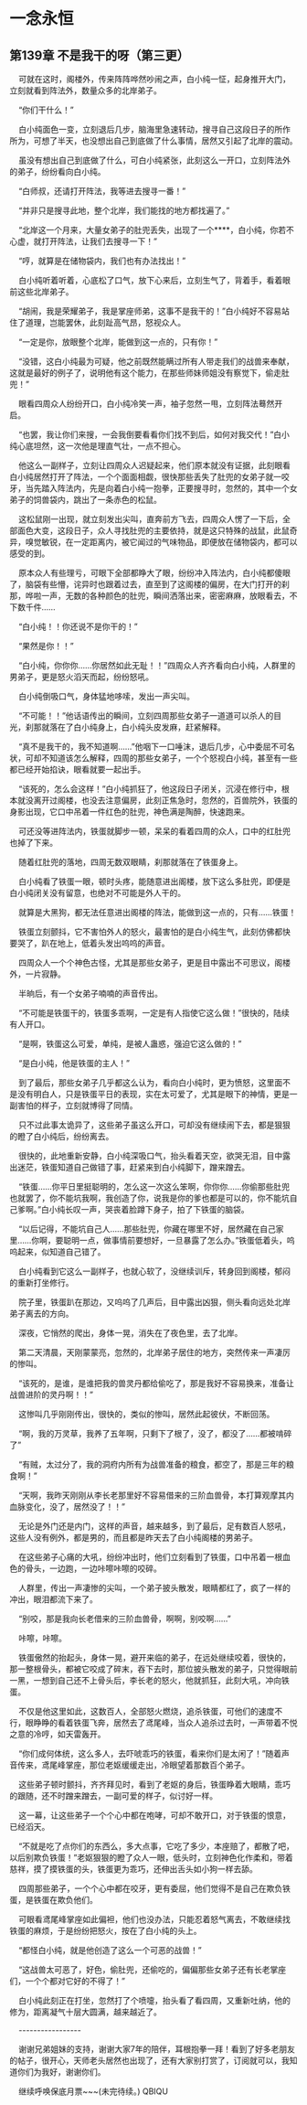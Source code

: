 # 一念永恒 
 ## 第139章 不是我干的呀（第三更）
     可就在这时，阁楼外，传来阵阵哗然吵闹之声，白小纯一怔，起身推开大门，立刻就看到阵法外，数量众多的北岸弟子。

    “你们干什么！”

    白小纯面色一变，立刻退后几步，脑海里急速转动，搜寻自己这段日子的所作所为，可想了半天，也没想出自己到底做了什么事情，居然又引起了北岸的震动。

    虽没有想出自己到底做了什么，可白小纯紧张，此刻这么一开口，立刻阵法外的弟子，纷纷看向白小纯。

    “白师叔，还请打开阵法，我等进去搜寻一番！”

    “并非只是搜寻此地，整个北岸，我们能找的地方都找遍了。”

    “北岸这一个月来，大量女弟子的肚兜丢失，出现了一个****，白小纯，你若不心虚，就打开阵法，让我们去搜寻一下！”

    “哼，就算是在储物袋内，我们也有办法找出！”

    白小纯听着听着，心底松了口气，放下心来后，立刻生气了，背着手，看着眼前这些北岸弟子。

    “胡闹，我是荣耀弟子，我是掌座师弟，这事不是我干的！”白小纯好不容易站住了道理，岂能罢休，此刻趾高气昂，怒视众人。

    “一定是你，放眼整个北岸，能做到这一点的，只有你！”

    “没错，这白小纯最为可疑，他之前既然能瞒过所有人带走我们的战兽来奉献，这就是最好的例子了，说明他有这个能力，在那些师妹师姐没有察觉下，偷走肚兜！”

    眼看四周众人纷纷开口，白小纯冷笑一声，袖子忽然一甩，立刻阵法蓦然开启。

    “也罢，我让你们来搜，一会我倒要看看你们找不到后，如何对我交代！”白小纯心底坦然，这一次他是理直气壮，一点不担心。

    他这么一副样子，立刻让四周众人迟疑起来，他们原本就没有证据，此刻眼看白小纯居然打开了阵法，一个个面面相觑，很快那些丢失了肚兜的女弟子就一咬牙，当先踏入阵法内，先是向着白小纯一抱拳，正要搜寻时，忽然的，其中一个女弟子的饲兽袋内，跳出了一条赤色的松鼠。

    这松鼠刚一出现，就立刻发出尖叫，直奔前方飞去，四周众人愣了一下后，全部面色大变，这段日子，众人寻找肚兜的主要依持，就是这只特殊的战鼠，此鼠奇异，嗅觉敏锐，在一定距离内，被它闻过的气味物品，即便放在储物袋内，都可以感受的到。

    原本众人有些理亏，可眼下全部都睁大了眼，纷纷冲入阵法内，白小纯都傻眼了，脑袋有些懵，诧异时也跟着过去，直至到了这阁楼的偏房，在大门打开的刹那，哗啦一声，无数的各种颜色的肚兜，瞬间洒落出来，密密麻麻，放眼看去，不下数千件……

    “白小纯！！你还说不是你干的！”

    “果然是你！！”

    “白小纯，你你你……你居然如此无耻！！”四周众人齐齐看向白小纯，人群里的男弟子，更是怒火滔天而起，纷纷怒吼。

    白小纯倒吸口气，身体猛地哆嗦，发出一声尖叫。

    “不可能！！”他话语传出的瞬间，立刻四周那些女弟子一道道可以杀人的目光，刹那就落在了白小纯身上，白小纯头皮发麻，赶紧解释。

    “真不是我干的，我不知道啊……”他咽下一口唾沫，退后几步，心中委屈不可名状，可却不知道该怎么解释，四周的那些女弟子，一个个怒视白小纯，甚至有一些都已经开始掐诀，眼看就要一起出手。

    “该死的，怎么会这样！”白小纯抓狂了，他这段日子闭关，沉浸在修行中，根本就没离开过阁楼，也没去注意偏房，此刻正焦急时，忽然的，百兽院外，铁蛋的身影出现，它口中吊着一件红色的肚兜，神色满是陶醉，快速跑来。

    可还没等进阵法内，铁蛋就脚步一顿，呆呆的看着四周的众人，口中的红肚兜也掉了下来。

    随着红肚兜的落地，四周无数双眼睛，刹那就落在了铁蛋身上。

    白小纯看了铁蛋一眼，顿时头疼，能随意进出阁楼，放下这么多肚兜，即便是白小纯闭关没有留意，也绝对不可能是外人干的。

    就算是大黑狗，都无法任意进出阁楼的阵法，能做到这一点的，只有……铁蛋！

    铁蛋立刻颤抖，它不害怕外人的怒火，最害怕的是白小纯生气，此刻仿佛都快要哭了，趴在地上，低着头发出呜呜的声音。

    四周众人一个个神色古怪，尤其是那些女弟子，更是目中露出不可思议，阁楼外，一片寂静。

    半晌后，有一个女弟子喃喃的声音传出。

    “不可能是铁蛋干的，铁蛋多乖啊，一定是有人指使它这么做！”很快的，陆续有人开口。

    “是啊，铁蛋这么可爱，单纯，是被人蛊惑，强迫它这么做的！”

    “是白小纯，他是铁蛋的主人！”

    到了最后，那些女弟子几乎都这么认为，看向白小纯时，更为愤怒，这里面不是没有明白人，只是铁蛋平日的表现，实在太可爱了，尤其是眼下的神情，更是一副害怕的样子，立刻就博得了同情。

    只不过此事太诡异了，这些弟子虽这么开口，可却没有继续闹下去，都是狠狠的瞪了白小纯后，纷纷离去。

    很快的，此地重新安静，白小纯深吸口气，抬头看着天空，欲哭无泪，目中露出迷茫，铁蛋知道自己做错了事，赶紧来到白小纯脚下，蹭来蹭去。

    “铁蛋……你平日里挺聪明的，怎么这一次这么笨啊，你你你……你偷那些肚兜也就罢了，你不能坑我啊，我创造了你，说我是你的爹也都是可以的，你不能坑自己爹啊。”白小纯长叹一声，哭丧着脸蹲下身子，拍了下铁蛋的脑袋。

    “以后记得，不能坑自己人……那些肚兜，你藏在哪里不好，居然藏在自己家里……你啊，要聪明一点，做事情前要想好，一旦暴露了怎么办。”铁蛋低着头，呜呜起来，似知道自己错了。

    白小纯看到它这么一副样子，也就心软了，没继续训斥，转身回到阁楼，郁闷的重新打坐修行。

    院子里，铁蛋趴在那边，又呜呜了几声后，目中露出凶狠，侧头看向远处北岸弟子离去的方向。

    深夜，它悄然的爬出，身体一晃，消失在了夜色里，去了北岸。

    第二天清晨，天刚蒙蒙亮，忽然的，北岸弟子居住的地方，突然传来一声凄厉的惨叫。

    “该死的，是谁，是谁把我的兽灵丹都给偷吃了，那是我好不容易换来，准备让战兽进阶的灵丹啊！！”

    这惨叫几乎刚刚传出，很快的，类似的惨叫，居然此起彼伏，不断回荡。

    “啊，我的万灵草，我养了五年啊，只剩下了根了，没了，都没了……都被啃碎了”

    “有贼，太过分了，我的洞府内所有为战兽准备的粮食，都空了，那是三年的粮食啊！”

    “天啊，我昨天刚刚从李长老那里好不容易借来的三阶血兽骨，本打算观摩其内血脉变化，没了，居然没了！！”

    无论是外门还是内门，这样的声音，越来越多，到了最后，足有数百人怒吼，这些人没有例外，都是男的，而且都是昨天去了白小纯阁楼的男弟子。

    在这些弟子心痛的大吼，纷纷冲出时，他们立刻看到了铁蛋，口中吊着一根血色的骨头，一边跑，一边咔嚓咔嚓的咬碎。

    人群里，传出一声凄惨的尖叫，一个弟子披头散发，眼睛都红了，疯了一样的冲出，眼泪都流下来了。

    “别咬，那是我向长老借来的三阶血兽骨，啊啊，别咬啊……”

    咔嚓，咔嚓。

    铁蛋傲然的抬起头，身体一晃，避开来临的弟子，在远处继续咬着，很快的，那一整根骨头，都被它咬成了碎末，吞下去时，那位披头散发的弟子，只觉得眼前一黑，一想到自己还不上骨头后，李长老的怒火，他就抓狂，此刻大吼，冲向铁蛋。

    不仅是他这里如此，这数百人，全部怒火燃烧，追杀铁蛋，可他们的速度不行，眼睁睁的看着铁蛋飞奔，居然去了鸢尾峰，当众人追杀过去时，一声带着不悦之意的冷哼，如天雷轰开。

    “你们成何体统，这么多人，去吓唬乖巧的铁蛋，看来你们是太闲了！”随着声音传来，鸢尾峰掌座，那位老妪缓缓走出，冷眼望着那数百个弟子。

    这些弟子顿时颤抖，齐齐拜见时，看到了老妪的身后，铁蛋睁着大眼睛，乖巧的跟随，还不时蹭来蹭去，一副可爱的样子，似讨好一样。

    这一幕，让这些弟子一个个心中都在咆哮，可却不敢开口，对于铁蛋的恨意，已经滔天。

    “不就是吃了点你们的东西么，多大点事，它吃了多少，本座赔了，都散了吧，以后别欺负铁蛋！”老妪狠狠的瞪了众人一眼，低头时，立刻神色化作柔和，带着慈祥，摸了摸铁蛋的头，铁蛋更为乖巧，还伸出舌头如小狗一样去舔。

    四周那些弟子，一个个心中都在咬牙，更有委屈，他们觉得不是自己在欺负铁蛋，是铁蛋在欺负他们。

    可眼看鸢尾峰掌座如此偏袒，他们也没办法，只能忍着怒气离去，不敢继续找铁蛋的麻烦，于是纷纷把怒火，按在了白小纯的头上。

    “都怪白小纯，就是他创造了这么一个可恶的战兽！”

    “这战兽太可恶了，好色，偷肚兜，还偷吃的，偏偏那些女弟子还有长老掌座们，一个个都对它好的不得了！”

    白小纯此刻正在打坐，忽然打了个喷嚏，抬头看了看四周，又重新吐纳，他的修为，距离凝气十层大圆满，越来越近了。

    -----------------

    谢谢兄弟姐妹的支持，谢谢大家7年的陪伴，耳根抱拳一拜！看到了好多老朋友的帖子，很开心，天师老头居然也出现了，还有大家别打赏了，订阅就可以，我知道你们为我好，谢谢你们。

    继续呼唤保底月票~~~(未完待续。) 
QBIQU